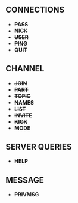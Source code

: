## CONNECTIONS
- **~~PASS~~**
- **~~NICK~~**
- **~~USER~~**
- **~~PING~~**
- **~~QUIT~~**

## CHANNEL
- **~~JOIN~~**
- **~~PART~~**
- **~~TOPIC~~**
- **~~NAMES~~**
- **~~LIST~~**
- **~~INVITE~~**
- **~~KICK~~**
- **MODE**

## SERVER QUERIES
- **HELP**

## MESSAGE
- **~~PRIVMSG~~**